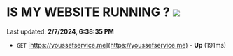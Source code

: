 # IS MY WEBSITE RUNNING ? [![](https://img.shields.io/static/v1?label=Sponsor&message=%E2%9D%A4&logo=GitHub&color=%23fe8e86)](https://github.com/sponsors/<username>)

Last updated: **2/7/2024, 6:38:35 PM**

- `GET` [https://youssefservice.me](https://youssefservice.me) - **Up** (191ms)
